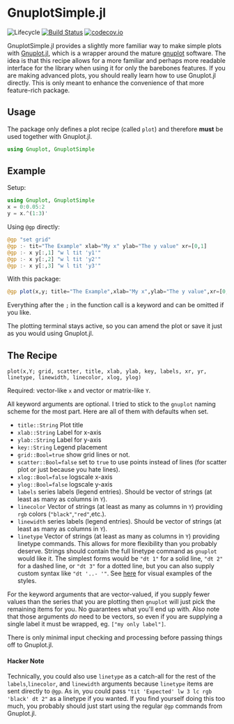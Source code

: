 # GnuplotSimple.jl

![Lifecycle](https://img.shields.io/badge/lifecycle-experimental-orange.svg)<!--
![Lifecycle](https://img.shields.io/badge/lifecycle-maturing-blue.svg)
![Lifecycle](https://img.shields.io/badge/lifecycle-stable-green.svg)
![Lifecycle](https://img.shields.io/badge/lifecycle-retired-orange.svg)
![Lifecycle](https://img.shields.io/badge/lifecycle-archived-red.svg)
![Lifecycle](https://img.shields.io/badge/lifecycle-dormant-blue.svg) -->
[![Build Status](https://travis-ci.com/tbeason/GnuplotSimple.jl.svg?branch=master)](https://travis-ci.com/tbeason/GnuplotSimple.jl)
[![codecov.io](http://codecov.io/github/tbeason/GnuplotSimple.jl/coverage.svg?branch=master)](http://codecov.io/github/tbeason/GnuplotSimple.jl?branch=master)
<!--
[![Documentation](https://img.shields.io/badge/docs-stable-blue.svg)](https://tbeason.github.io/GnuplotSimple.jl/stable)
[![Documentation](https://img.shields.io/badge/docs-master-blue.svg)](https://tbeason.github.io/GnuplotSimple.jl/dev)
-->


GnuplotSimple.jl provides a slightly more familiar way to make simple plots with [Gnuplot.jl](https://github.com/gcalderone/Gnuplot.jl), which is a wrapper around the mature [gnuplot](http://www.gnuplot.info/) software. The idea is that this recipe allows for a more familiar and perhaps more readable interface for the library when using it for only the barebones features. If you are making advanced plots, you should really learn how to use Gnuplot.jl directly. This is only meant to enhance the convenience of that more feature-rich package.



## Usage

The package only defines a plot recipe (called `plot`) and therefore **must** be used together with Gnuplot.jl.
```julia
using Gnuplot, GnuplotSimple
```



## Example
Setup:
```julia
using Gnuplot, GnuplotSimple
x = 0:0.05:2
y = x.^(1:3)'
```

Using `@gp` directly:
```julia
@gp "set grid"
@gp :- tit="The Example" xlab="My x" ylab="The y value" xr=[0,1]
@gp :- x y[:,1] "w l tit 'y1'"
@gp :- x y[:,2] "w l tit 'y2'"
@gp :- x y[:,3] "w l tit 'y3'"
```

With this package:
```julia
@gp plot(x,y; title="The Example",xlab="My x",ylab="The y value",xr=[0,1],labels=["y1","y2","y3"])
```
Everything after the `;` in the function call is a keyword and can be omitted if you like.

The plotting terminal stays active, so you can amend the plot or save it just as you would using Gnuplot.jl.


## The Recipe

`plot(x,Y; grid, scatter, title, xlab, ylab, key, labels, xr, yr, linetype, linewidth, linecolor, xlog, ylog)`


Required: vector-like `x` and vector or matrix-like `Y`.

All keyword arguments are optional. I tried to stick to the `gnuplot` naming scheme for the most part. Here are all of them with defaults when set.
 - `title::String` Plot title
 - `xlab::String` Label for x-axis
 - `ylab::String` Label for y-axis
 - `key::String` Legend placement
 - `grid::Bool=true` show grid lines or not.
 - `scatter::Bool=false` set to `true` to use points instead of lines (for scatter plot or just because you hate lines).
 - `xlog::Bool=false` logscale x-axis
 - `ylog::Bool=false` logscale y-axis
 - `labels` series labels (legend entries). Should be vector of strings (at least as many as columns in `Y`).
 - `linecolor` Vector of strings (at least as many as columns in `Y`) providing `rgb` colors (`"black"`,`"red"`,etc.).
 - `linewidth` series labels (legend entries). Should be vector of strings (at least as many as columns in `Y`).
 - `linetype` Vector of strings (at least as many as columns in `Y`) providing linetype commands. This allows for more flexibility than you probably deserve. Strings should contain the full linetype command as `gnuplot` would like it. The simplest forms would be `"dt 1"` for a solid line, `"dt 2"` for a dashed line, or `"dt 3"` for a dotted line, but you can also supply custom syntax like `"dt '..- '"`. See [here](http://gnuplot.sourceforge.net/demo/dashtypes.html) for visual examples of the styles. 
 
For the keyword arguments that are vector-valued, if you supply fewer values than the series that you are plotting then `gnuplot` will just pick the remaining items for you. No guarantees what you'll end up with. Also note that those arguments _do_ need to be vectors, so even if you are supplying a single label it must be wrapped, eg. `["my only label"]`.


There is only minimal input checking and processing before passing things off to Gnuplot.jl.

#### Hacker Note

Technically, you could also use `linetype` as a catch-all for the rest of the `labels`,`linecolor`, and `linewidth` arguments because `linetype` items are sent directly to `@gp`. As in, you could pass `"tit 'Expected' lw 3 lc rgb 'black' dt 2"` as a linetype if you wanted. If you find yourself doing this too much, you probably should just start using the regular `@gp` commands from Gnuplot.jl.




